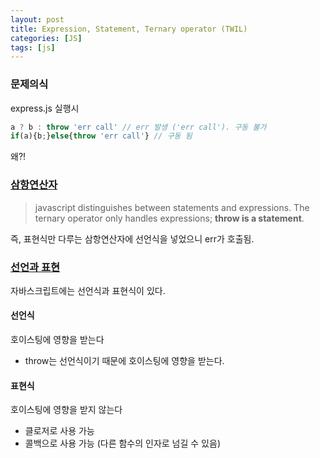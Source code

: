 ```yaml
---
layout: post
title: Expression, Statement, Ternary operator (TWIL)
categories: [JS]
tags: [js]
---
```


### 문제의식

express.js 실행시
```js
a ? b : throw 'err call' // err 발생 ('err call'). 구동 불가
if(a){b;}else{throw 'err call'} // 구동 됨
```

왜?!


### [삼항연산자](https://stackoverflow.com/questions/13503086/why-is-this-ternary-operator-invalid-in-js)

> javascript distinguishes between statements and expressions.
> The ternary operator only handles expressions; **throw is a statement**.

즉, 표현식만 다루는 삼항연산자에 선언식을 넣었으니 err가 호출됨.

### [선언과 표현](https://joshua1988.github.io/web-development/javascript/function-expressions-vs-declarations/)

자바스크립트에는 선언식과 표현식이 있다.

#### 선언식

호이스팅에 영향을 받는다
- throw는 선언식이기 때문에 호이스팅에 영향을 받는다.

#### 표현식

호이스팅에 영향을 받지 않는다
- 클로저로 사용 가능
- 콜백으로 사용 가능 (다른 함수의 인자로 넘길 수 있음)
